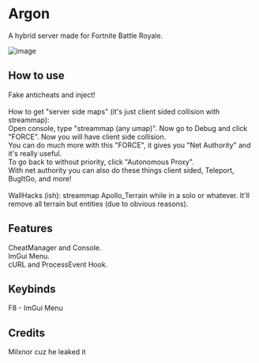 # Argon
A hybrid server made for Fortnite Battle Royale.

![image](https://user-images.githubusercontent.com/84999745/134829219-d0c4a680-e17a-4c89-a6c1-d58d2556d703.png)

## How to use

Fake anticheats and inject!<br>
<br>
How to get "server side maps" (it's just client sided collision with streammap): <br>
Open console, type "streammap (any umap)". Now go to Debug and click "FORCE". Now you will have client side collision.<br>
You can do much more with this "FORCE", it gives you "Net Authority" and it's really useful.<br>
To go back to without priority, click "Autonomous Proxy".<br>
With net authority you can also do these things client sided, Teleport, BugItGo, and more!<br>
<br>
WallHacks (ish): streammap Apollo_Terrain while in a solo or whatever. It'll remove all terrain but entities (due to obvious reasons).

## Features

CheatManager and Console.<br>
ImGui Menu.<br>
cURL and ProcessEvent Hook.<br>

## Keybinds

F8 - ImGui Menu

## Credits

Milxnor cuz he leaked it
